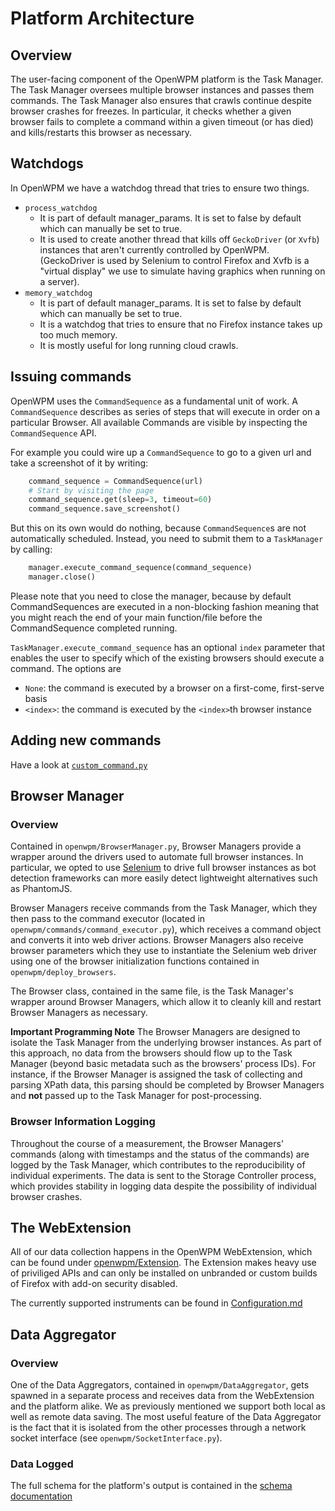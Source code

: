 # Platform Architecture

## Overview

The user-facing component of the OpenWPM platform is the Task Manager.
The Task Manager oversees multiple browser instances and passes them commands.
The Task Manager also ensures that crawls continue despite browser crashes for freezes.
In particular, it checks whether a given browser fails to complete a command within a given timeout (or has died) and 
kills/restarts this browser as necessary.

## Watchdogs
In OpenWPM we have a watchdog thread that tries to ensure two things.
- `process_watchdog`
    * It is part of default manager_params. It is set to false by default which can manually be set to true.
    * It is used to create another thread that kills off `GeckoDriver` (or `Xvfb`) instances that aren't currently controlled by OpenWPM.
      (GeckoDriver is used by Selenium to control Firefox and Xvfb is a "virtual display" we use to simulate having graphics when running on a server).
- `memory_watchdog`
    * It is part of default manager_params. It is set to false by default which can manually be set to true.
    * It is a watchdog that tries to ensure that no Firefox instance takes up too much memory.
    * It is mostly useful for long running cloud crawls.

## Issuing commands

OpenWPM uses the `CommandSequence` as a fundamental unit of work.
A `CommandSequence` describes as series of steps that will execute in order on a particular Browser.
All available Commands are visible by inspecting the `CommandSequence` API.

For example you could wire up a `CommandSequence` to go to a given url and take a screenshot of it by writing:
```python
    command_sequence = CommandSequence(url)
    # Start by visiting the page
    command_sequence.get(sleep=3, timeout=60)
    command_sequence.save_screenshot()
```

But this on its own would do nothing, because `CommandSequence`s are not automatically scheduled.
Instead, you need to submit them to a `TaskManager` by calling:
```python
    manager.execute_command_sequence(command_sequence)
    manager.close()
```

Please note that you need to close the manager, because by default CommandSequences are executed in a non-blocking fashion meaning that you might reach the end of your main function/file before the CommandSequence completed running.

`TaskManager.execute_command_sequence` has an optional `index` parameter that enables the user to specify which of the existing browsers should execute a command. The options are

* `None`: the command is executed by a browser on a first-come, first-serve basis
* `<index>`: the command is executed by the `<index>`th browser instance

## Adding new commands

Have a look at [`custom_command.py`](../custom_command.py)

## Browser Manager

### Overview

Contained in `openwpm/BrowserManager.py`, Browser Managers provide a wrapper around the drivers used to automate full browser instances. In particular, we opted to use [Selenium](http://docs.seleniumhq.org/) to drive full browser instances as bot detection frameworks can more easily detect lightweight alternatives such as PhantomJS. 

Browser Managers receive commands from the Task Manager, which they then pass to the command executor (located in `openwpm/commands/command_executor.py`), which receives a command object and converts it into web driver actions. Browser Managers also receive browser parameters which they use to instantiate the Selenium web driver using one of the browser initialization functions contained in `openwpm/deploy_browsers`.

The Browser class, contained in the same file, is the Task Manager's wrapper around Browser Managers, which allow it to cleanly kill and restart Browser Managers as necessary.

**Important Programming Note** The Browser Managers are designed to isolate the Task Manager from the underlying browser instances. As part of this approach, no data from the browsers should flow up to the Task Manager (beyond basic metadata such as the browsers' process IDs). For instance, if the Browser Manager is assigned the task of collecting and parsing XPath data, this parsing should be completed by Browser Managers and **not** passed up to the Task Manager for post-processing.

### Browser Information Logging

Throughout the course of a measurement, the Browser Managers' commands (along with timestamps and the status of the commands)
are logged by the Task Manager, which contributes to the reproducibility of individual experiments.
The data is sent to the Storage Controller process, which provides stability in logging data despite the possibility of individual browser crashes.

## The WebExtension

All of our data collection happens in the OpenWPM WebExtension, which can be found under [openwpm/Extension](../openwpm/Extension).
The Extension makes heavy use of priviliged APIs and can only be installed on unbranded or custom builds of Firefox with add-on security disabled.

The currently supported instruments can be found in [Configuration.md](Configuration.md#Instruments)


## Data Aggregator

### Overview

One of the Data Aggregators, contained in `openwpm/DataAggregator`, gets spawned in a separate process and receives data from the WebExtension and the platform alike. We as previously mentioned we support both local as well as remote data saving.
The most useful feature of the Data Aggregator is the fact that it is isolated from the other processes through a network socket interface (see `openwpm/SocketInterface.py`).

### Data Logged

The full schema for the platform's output is contained in the [schema documentation](Schema-Documentation.md)
